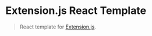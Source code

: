 # Extension.js React Template

> React template for [Extension.js](https://github.com/cezaraugusto/extension).
